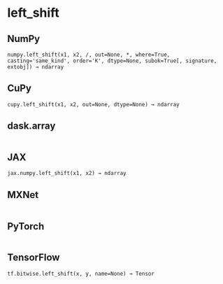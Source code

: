 # left_shift

## NumPy

```
numpy.left_shift(x1, x2, /, out=None, *, where=True, casting='same_kind', order='K', dtype=None, subok=True[, signature, extobj]) → ndarray
```

## CuPy

```
cupy.left_shift(x1, x2, out=None, dtype=None) → ndarray
```

## dask.array

```

```

## JAX

```
jax.numpy.left_shift(x1, x2) → ndarray
```

## MXNet

```

```

## PyTorch

```

```

## TensorFlow

```
tf.bitwise.left_shift(x, y, name=None) → Tensor
```
